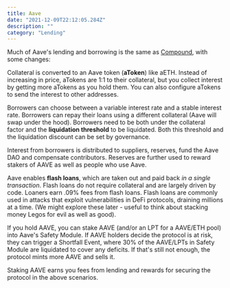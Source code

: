 ```yaml
---
title: Aave
date: "2021-12-09T22:12:05.284Z"
description: ""
category: "Lending"
---
```


Much of Aave's lending and borrowing is the same as [Compound](/compound/), with some changes:

Collateral is converted to an Aave token (**aToken**) like aETH. Instead of increasing in price, aTokens are 1:1 to their collateral, but you collect interest by getting more aTokens as you hold them. You can also configure aTokens to send the interest to other addresses.

Borrowers can choose between a variable interest rate and a stable interest rate. Borrowers can repay their loans using a different collateral (Aave will swap under the hood). Borrowers need to be both under the collateral factor and the **liquidation threshold** to be liquidated. Both this threshold and the liquidation discount can be set by governance.

Interest from borrowers is distributed to suppliers, reserves, fund the Aave DAO and compensate contributors. Reserves are further used to reward stakers of AAVE as well as people who use Aave.

Aave enables **flash loans**, which are taken out and paid back *in a single transaction*. Flash loans do not require collateral and are largely driven by code. Loaners earn .09% fees from flash loans. Flash loans are commonly used in attacks that exploit vulnerabilities in DeFi protocols, draining millions at a time. (We might explore these later - useful to think about stacking money Legos for evil as well as good).

If you hold AAVE, you can stake AAVE (and/or an LPT for a AAVE/ETH pool) into Aave's Safety Module. If AAVE holders decide the protocol is at risk, they can trigger a Shortfall Event, where 30% of the AAVE/LPTs in Safety Module are liquidated to cover any deficits. If that's still not enough, the protocol mints more AAVE and sells it.

Staking AAVE earns you fees from lending and rewards for securing the protocol in the above scenarios. 